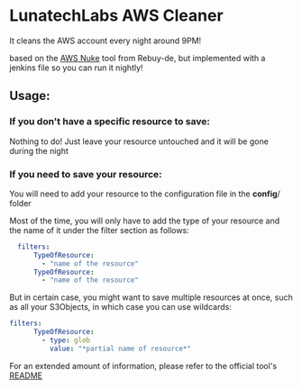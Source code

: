 # LunatechLabs AWS Cleaner
It cleans the AWS account every night around 9PM!

based on the [AWS Nuke](https://github.com/rebuy-de/aws-nuke) tool from Rebuy-de, but implemented with a jenkins file so you can run it nightly!

## Usage:

### If you don't have a specific resource to save:
Nothing to do! Just leave your resource untouched and it will be gone during the night

### If you need to save your resource: 
You will need to add your resource to the configuration file in the __config__/ folder

Most of the time, you will only have to add the type of your resource and the name of it under the filter section as follows:
```yaml
  filters:
      TypeOfResource:
        - "name of the resource"
      TypeOfResource:
        - "name of the resource"
```
But in certain case, you might want to save multiple resources at once, such as all your S3Objects, in which case you can use wildcards:
```yaml
filters:
      TypeOfResource:
        - type: glob
          value: "*partial name of resource*"
```


For an extended amount of information, please refer to the official tool's [README](https://github.com/rebuy-de/aws-nuke/blob/master/README.md#filtering-resources)
